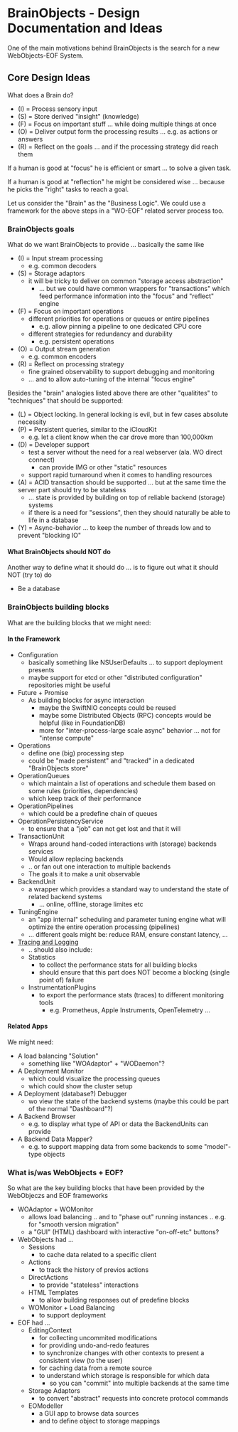 # BrainObjects - Design Documentation and Ideas

One of the main motivations behind BrainObjects is the search for a new WebObjects-EOF System.



## Core Design Ideas

What does a Brain do?

 - (I) = Process sensory input
 - (S) = Store derived "insight" (knowledge)
 - (F) = Focus on important stuff … while doing multiple things at once
 - (O) = Deliver output form the processing results … e.g. as actions or answers
 - (R) = Reflect on the goals … and if the processing strategy did reach them

If a human is good at "focus" he is efficient or smart … to solve a given task.

If a human is good at "reflection" he might be considered wise … because he picks the "right" tasks to reach a goal.

Let us consider the "Brain" as the "Business Logic". We could use a framework for the above steps in a "WO-EOF" related server process too.



### BrainObjects goals

What do we want BrainObjects to provide … basically the same like

 - (I) = Input stream processing
   - e.g. common decoders
 - (S) = Storage adaptors
   - it will be tricky to deliver on common "storage access abstraction"
     - … but we could have common wrappers for "transactions" which feed performance information into the "focus" and "reflect" engine
 - (F) = Focus on important operations
   - different priorities for operations or queues or entire pipelines
     - e.g. allow pinning a pipeline to one dedicated CPU core
   - different strategies for redundancy and durability
     - e.g. persistent operations 
 - (O) = Output stream generation
   - e.g. common encoders
 - (R) = Reflect on processing strategy
   - fine grained observability to support debugging and monitoring
   - … and to allow auto-tuning of the internal "focus engine"
   
Besides the "brain" analogies listed above there are other "qualitites" to "techniques" that should be supported:

 - (L) = Object locking. In general locking is evil, but in few cases absolute necessity
 - (P) = Persistent queries, similar to the iCloudKit
   -  e.g. let a client know when the car drove more than 100,000km
 - (D) = Developer support
   - test a server without the need for a real webserver (ala. WO direct connect)
     - can provide IMG or other "static" resources
   - support rapid turnaround when it comes to handling resources
 - (A) = ACID transaction should be supported … but at the same time the server part should try to be stateless
   - … state is provided by building on top of reliable backend (storage) systems
   - if there is a need for "sessions", then they should naturally be able to life in a database
 - (Y) = Async-behavior … to keep the number of threads low and to prevent "blocking IO"
   
   
#### What BrainObjects should NOT do

Another way to define what it should do … is to figure out what it should NOT (try to) do

- Be a database
   

### BrainObjects building blocks

What are the building blocks that we might need:

#### In the Framework

 - Configuration
   - basically something like NSUserDefaults … to support deployment presents
   - maybe support for etcd or other "distributed configuration" repositories might be useful
 - Future + Promise
   - As building blocks for async interaction
     - maybe the SwiftNIO concepts could be reused
     - maybe some Distributed Objects (RPC) concepts would be helpful (like in FoundationDB)
     - more for "inter-process-large scale async" behavior … not for "intense compute"
 - Operations
   - define one (big) processing step
   - could be "made persistent" and "tracked" in a dedicated "BrainObjects store"
 - OperationQueues
   - which maintain a list of operations and schedule them based on some rules (priorities, dependencies)
   - which keep track of their performance
 - OperationPipelines
   - which could be a predefine chain of queues
 - OperationPersistencyService
   - to ensure that a "job" can not get lost and that it will 
 - TransactionUnit
   - Wraps around hand-coded interactions with (storage) backends services
   - Would allow replacing backends 
   - .. or fan out one interaction to multiple backends
   - The goals it to make a unit observable
 - BackendUnit
   - a wrapper which provides a standard way to understand the state of related backend systems 
     - … online, offline, storage limites etc
 - TuningEngine
   - an "app internal" scheduling and parameter tuning engine what will optimize the entire operation processing (pipelines)
   - … different goals might be: reduce RAM, ensure constant latency, …
 - [Tracing and Logging](Tracing_and_Logging.md)
   - .. should also include:
   - Statistics
     - to collect the performance stats for all building blocks
     - should ensure that this part does NOT become a blocking (single point of) failure
   - InstrumentationPlugins
     - to export the performance stats (traces) to different monitoring tools
       - e.g. Prometheus, Apple Instruments, OpenTelemetry …
   
   
#### Related Apps

We might need:

- A load balancing "Solution"
  - something like "WOAdaptor" + "WODaemon"?
- A Deployment Monitor
  - which could visualize the processing queues
  - which could show the cluster setup
- A Deployment (database?) Debugger
  - wo view the state of the backend systems (maybe this could be part of the normal "Dashboard"?)
- A Backend Browser
  - e.g. to display what type of API or data the BackendUnits can provide
- A Backend Data Mapper?
  - e.g. to support mapping data from some backends to some "model"-type objects
 

### What is/was WebObjects + EOF?

So what are the key building blocks that have been provided by the WebObjeczs and EOF frameworks

 - WOAdaptor + WOMonitor
   - allows load balancing .. and to "phase out" running instances .. e.g. for "smooth version migration"
   - a "GUI" (HTML) dashboard with interactive "on-off-etc" buttons?
 - WebObjects had …
   - Sessions
     - to cache data related to a specific client
   - Actions
     - to track the history of previos actions 
   - DirectActions
     - to provide "stateless" interactions
   - HTML Templates
     - to allow building responses out of predefine blocks
   - WOMonitor + Load Balancing
     - to support deployment
 - EOF had …
   - EditingContext
     - for collecting uncommited modifications
     - for providing undo-and-redo features
     - to synchronize changes with other contexts to present a consistent view (to the user)
     - for caching data from a remote source
     - to understand which storage is responsible for which data
       - so you can "commit" into multiple backends at the same time
   - Storage Adaptors
     - to convert "abstract" requests into concrete protocol commands
   - EOModeller
     - a GUI app to browse data sources
     - and to define object to storage mappings